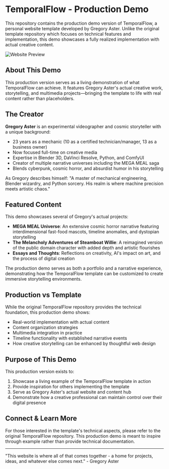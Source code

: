 # TemporalFlow - Production Demo

This repository contains the production demo version of TemporalFlow, a personal website template developed by Gregory Aster. Unlike the original template repository which focuses on technical features and implementation, this demo showcases a fully realized implementation with actual creative content.

![Website Preview](/posts/New/cover3.png)

## About This Demo

This production version serves as a living demonstration of what TemporalFlow can achieve. It features Gregory Aster's actual creative work, storytelling, and multimedia projects—bringing the template to life with real content rather than placeholders.

## The Creator

**Gregory Aster** is an experimental videographer and cosmic storyteller with a unique background:

- 23 years as a mechanic (10 as a certified technician/manager, 13 as a business owner)
- Now focused full-time on creative media
- Expertise in Blender 3D, DaVinci Resolve, Python, and ComfyUI
- Creator of multiple narrative universes including the MEGA MEAL saga
- Blends cyberpunk, cosmic horror, and absurdist humor in his storytelling

As Gregory describes himself: "A master of mechanical engineering, Blender wizardry, and Python sorcery. His realm is where machine precision meets artistic chaos."

## Featured Content

This demo showcases several of Gregory's actual projects:

- **MEGA MEAL Universe**: An extensive cosmic horror narrative featuring interdimensional fast-food mascots, timeline anomalies, and dystopian storytelling
- **The Melancholy Adventures of Steamboat Willie**: A reimagined version of the public domain character with added depth and artistic flourishes
- **Essays and Thoughts**: Reflections on creativity, AI's impact on art, and the process of digital creation

The production demo serves as both a portfolio and a narrative experience, demonstrating how the TemporalFlow template can be customized to create immersive storytelling environments.

## Production vs Template

While the original TemporalFlow repository provides the technical foundation, this production demo shows:

- Real-world implementation with actual content
- Content organization strategies
- Multimedia integration in practice
- Timeline functionality with established narrative events
- How creative storytelling can be enhanced by thoughtful web design

## Purpose of This Demo

This production version exists to:

1. Showcase a living example of the TemporalFlow template in action
2. Provide inspiration for others implementing the template
3. Serve as Gregory Aster's actual website and content hub
4. Demonstrate how a creative professional can maintain control over their digital presence

## Connect & Learn More

For those interested in the template's technical aspects, please refer to the original TemporalFlow repository. This production demo is meant to inspire through example rather than provide technical documentation.

---

"This website is where all of that comes together - a home for projects, ideas, and whatever else comes next." - Gregory Aster